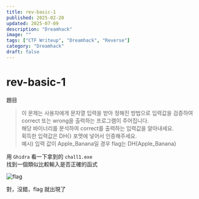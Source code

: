 ```yaml
---
title: rev-basic-1
published: 2025-02-20
updated: 2025-07-09
description: "Dreamhack"
image: ""
tags: ["CTF Writeup", "Dreamhack", "Reverse"]
category: "Dreamhack"
draft: false
---
```


# rev-basic-1

題目

> 이 문제는 사용자에게 문자열 입력을 받아 정해진 방법으로 입력값을 검증하여 correct 또는 wrong을 출력하는 프로그램이 주어집니다.  
> 해당 바이너리를 분석하여 correct를 출력하는 입력값을 알아내세요.  
> 획득한 입력값은 DH{} 포맷에 넣어서 인증해주세요.  
> 예시) 입력 값이 Apple_Banana일 경우 flag는 DH{Apple_Banana}

用 `Ghidra` 看一下拿到的 `chall1.exe`  
找到一個類似比較輸入是否正確的函式

![flag](/assets/dreamhack/rev-basic-1/image.png)

對，沒錯，flag 就出現了
